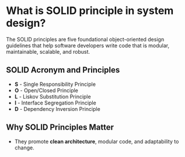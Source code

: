 # What is SOLID principle in system design?

The SOLID principles are five foundational object-oriented design guidelines that help software developers write code that is modular, maintainable, scalable, and robust.

## SOLID Acronym and Principles

  * **S** - Single Responsibility Principle
  * **O** - Open/Closed Principle
  * **L** - Liskov Substitution Principle
  * **I** - Interface Segregation Principle
  * **D** - Dependency Inversion Principle

## Why SOLID Principles Matter

  * They promote **clean architecture**, modular code, and adaptability to change.
